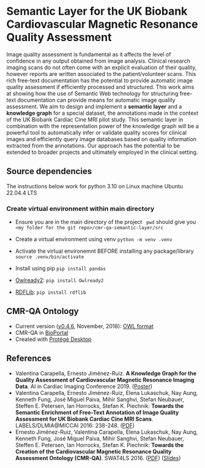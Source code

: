 # Semantic Layer for the UK Biobank Cardiovascular Magnetic Resonance Quality Assessment

Image quality assessment is fundamental as it affects the level of confidence in any output obtained from image analysis. 
Clinical research imaging scans  do  not  often  come  with  an  explicit  evaluation  of  their  quality,  however
reports are written associated to the patient/volunteer scans. This rich free-text documentation has the potential to 
provide automatic image quality assessment if efficiently processed and structured. This work aims at showing how the use
of Semantic Web technology for structuring free-text documentation can provide
means for automatic image quality assessment. We aim to design and implement
a **semantic layer** and a **knowledge graph** for a special dataset, the annotations made in the context of the
UK Biobank Cardiac Cine MRI pilot study. This semantic layer in combination with the representation power of the knowledge graph will be a powerful tool to automatically infer or validate quality scores for clinical images and
efficiently query image databases based on quality information extracted from the
annotations. Our approach has the potential to be extended to broader projects and ultimately employed in the clinical setting.

## Source dependencies

The instructions below work for python 3.10 on Linux machine Ubuntu 22.04.4 LTS

### Create virtual environment within main directory
* Ensure you are in the main directory of the project
``` pwd``` should give you ``` <my folder for the git repo>/cmr-qa-semantic-layer/src```
* Create a virtual environment using venv
```python -m venv .venv```
* Activate the virtual environemnt BEFORE installing any package/library
```source .venv/bin/activate```
* Install using pip
```pip install pandas```

* [Owlready2](https://pypi.org/project/Owlready2/): ```pip install Owlready2```
* [RDFLib](https://rdflib.readthedocs.io/en/stable/gettingstarted.html): ```pip install rdflib```

## CMR-QA Ontology
- Current version ([v0.4.6](https://github.com/ernestojimenezruiz/CMR-QA-Semantic-Layer/blob/master/ontology/CMR-QA.owl), November, 2018): [OWL format](https://raw.githubusercontent.com/ernestojimenezruiz/CMR-QA-Semantic-Layer/master/ontology/CMR-QA.owl) 
- CMR-QA in [BioPortal](http://purl.bioontology.org/ontology/CMR-QA)
- Created with [Protégé Desktop](https://protege.stanford.edu/)

## References

- Valentina Carapella, Ernesto Jiménez-Ruiz. **A Knowledge Graph for the Quality Assessment of Cardiovascular Magnetic Resonance Imaging Data**. AI in Cardiac Imaging Conference 2019. ([Poster](https://github.com/ernestojimenezruiz/CMR-QA-Semantic-Layer/blob/master/AI_Cardiac_Imaging_poster_2019.pdf))
- Valentina Carapella, Ernesto Jiménez-Ruiz, Elena Lukaschuk, Nay Aung, Kenneth Fung, José Miguel Paiva, Mihir Sanghvi, Stefan Neubauer, Steffen E. Petersen, Ian Horrocks, Stefan K. Piechnik:
**Towards the Semantic Enrichment of Free-Text Annotation of Image Quality Assessment for UK Biobank Cardiac Cine MRI Scans**. 
LABELS/DLMIA@MICCAI 2016: 238-248. ([PDF](https://www.cs.ox.ac.uk/files/8298/ukbb-labels-2016_id7.pdf))
- Ernesto Jiménez-Ruiz, Valentina Carapella, Elena Lukaschuk, Nay Aung, Kenneth Fung, José Miguel Paiva, Mihir Sanghvi, Stefan Neubauer, Steffen E. Petersen, Ian Horrocks, Stefan K. Piechnik:
**Towards the Creation of the Cardiovascular Magnetic Resonance Quality Assessment Ontology (CMR-QA)**. SWAT4LS 2016. ([PDF](http://ceur-ws.org/Vol-1795/paper22.pdf)) ([Slides](https://www.slideshare.net/ernestojimenezruiz/towards-the-creation-of-the-cardiovascular-magnetic-resonance-quality-assessment-ontology-cmrqa))
